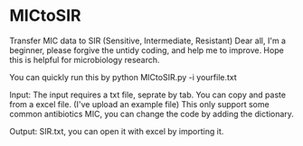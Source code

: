 # MICtoSIR
Transfer MIC data to SIR (Sensitive, Intermediate, Resistant)
Dear all, I'm a beginner, please forgive the untidy coding, and help me to improve. Hope this is helpful for microbiology research.

You can quickly run this by
python MICtoSIR.py -i yourfile.txt

Input:
The input requires a txt file, seprate by tab. You can copy and paste from a excel file. (I've upload an example file)
This only support some common antibiotics MIC, you can change the code by adding the dictionary.

Output:
SIR.txt, you can open it with excel by importing it.
